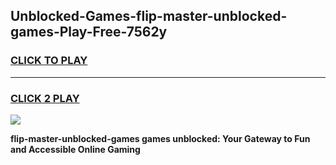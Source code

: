 
## Unblocked-Games-flip-master-unblocked-games-Play-Free-7562y
<h3>
<a href="https://premium76.site?title=flip-master-unblocked-games&ref=17A">CLICK TO PLAY</a></h3>
<hr>

<h3>
<a href="https://premium76.site?title=flip-master-unblocked-games&ref=17A">CLICK 2 PLAY</a>
  
</h3>

<a href="https://premium76.site?title=flip-master-unblocked-games&ref=17A"><img src="https://clearcache.store/games.png"></a>


**flip-master-unblocked-games games unblocked: Your Gateway to Fun and Accessible Online Gaming**
